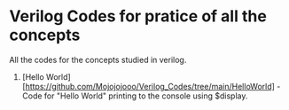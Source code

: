 # Verilog Codes for pratice of all the concepts
  All the codes for the concepts studied in verilog.
  1. [Hello World][https://github.com/Mojojojooo/Verilog_Codes/tree/main/HelloWorld] - Code for "Hello World" printing to the console using $display.

